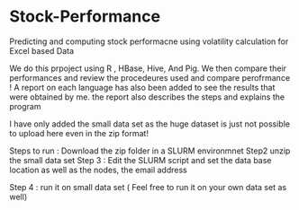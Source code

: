 # Stock-Performance
Predicting and computing stock performacne using volatility calculation for Excel based Data

We do this prpoject using R , HBase, Hive, And Pig.
We then compare their performances and review the procedeures used and compare perofrmance !
A report on each language has also been added to see the results that were obtained by me. the report also describes the steps and explains the program

I have only added the small data set as the huge dataset is just not possible to upload here even in the zip format!

Steps to run :
Download the zip folder in a SLURM environmnet
Step2 
unzip the small data set
Step 3 :
Edit the SLURM script and set the data base location as well as the nodes, the email address

Step 4 : run it on small data set
( Feel free to run it on your own data set as well)




